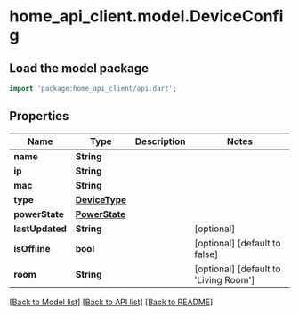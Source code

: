 # home_api_client.model.DeviceConfig

## Load the model package
```dart
import 'package:home_api_client/api.dart';
```

## Properties
Name | Type | Description | Notes
------------ | ------------- | ------------- | -------------
**name** | **String** |  | 
**ip** | **String** |  | 
**mac** | **String** |  | 
**type** | [**DeviceType**](DeviceType.md) |  | 
**powerState** | [**PowerState**](PowerState.md) |  | 
**lastUpdated** | **String** |  | [optional] 
**isOffline** | **bool** |  | [optional] [default to false]
**room** | **String** |  | [optional] [default to 'Living Room']

[[Back to Model list]](../README.md#documentation-for-models) [[Back to API list]](../README.md#documentation-for-api-endpoints) [[Back to README]](../README.md)


